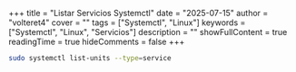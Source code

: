 +++
title = "Listar Servicios Systemctl"
date = "2025-07-15"
author = "volteret4"
cover = ""
tags = ["Systemctl", "Linux"]
keywords = ["Systemctl", "Linux", "Servicios"]
description = ""
showFullContent = true
readingTime = true
hideComments = false
+++

```bash
sudo systemctl list-units --type=service
```
